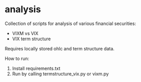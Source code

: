 # analysis

Collection of scripts for analysis of various financial securities: 

- VIXM vs VIX 
- VIX term structure

Requires locally stored ohlc and term structure data. 

How to run:

1. Install requirements.txt 
2. Run by calling termstructure_vix.py or vixm.py 
